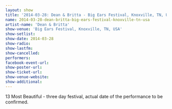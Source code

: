 ```yaml
---
layout: show
title: '2014-03-28: Dean & Britta - Big Ears Festival, Knoxville, TN, USA'
name: 2014-03-28-dean-britta-big-ears-festival-knoxville-tn-usa
artist-name: 'Dean & Britta'
show-venue: 'Big Ears Festival, Knoxville, TN, USA'
show-setlist: 
show-date: 2014-03-28
show-radio: 
show-lastfm: 
show-cancelled: 
performers: 
facebook-event-url: 
show-poster-url: 
show-ticket-url: 
show-venue-website: 
show-additional: 
---
```


13 Most Beautiful - three day festival, actual date of the performance to be confirmed.